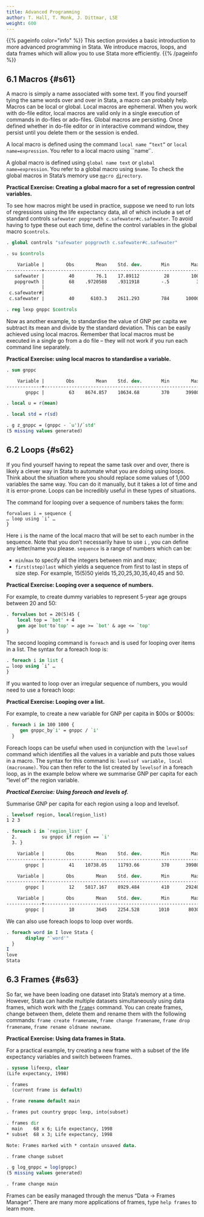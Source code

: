 ```yaml
---
title: Advanced Programming 
author: T. Hall, T. Monk, J. Dittmar, LSE
weight: 600
---
```


{{% pageinfo color="info" %}}
This section provides a basic introduction to more advanced programming in Stata. We introduce macros, loops, and data frames which will allow you to use Stata more efficiently.
{{% /pageinfo %}}

## 6.1 Macros {#s61}

A macro is simply a name associated with some text. If you find yourself tying the same words over and over in Stata, a macro can probably help. Macros can be local or global. Local macros are ephemeral. When you work with do-file editor, local macros are valid only in a single execution of commands in do-files or ado-files. Global macros are persisting. Once defined whether in do-file editor or in interactive command window, they persist until you delete them or the session is ended.

A local macro is defined using the command `local name “text”` or `local name=expression`. You refer to a local macro using ``name’`.

A global macro is defined using `global name text` or `global name=expression`. You refer to a global macro using `$name`. To check the global macros in Stata’s memory use <code><u>ma</u>cro <u>di</u>rectory</code>.

**Practical Exercise: Creating a global macro for a set of regression control variables.**

To see how macros might be used in practice, suppose we need to run lots of regressions using the life expectancy data, all of which include a set of standard controls `safewater popgrowth c.safewater#c.safewater`. To avoid having to type these out each time, define the control variables in the global macro `$controls`.

```stata
. global controls "safewater popgrowth c.safewater#c.safewater"

. su $controls

    Variable |        Obs        Mean    Std. dev.       Min        Max
-------------+---------------------------------------------------------
   safewater |         40        76.1    17.89112         28        100
   popgrowth |         68    .9720588    .9311918        -.5          3
             |
 c.safewater#|
 c.safewater |         40      6103.3    2611.293        784      10000

. reg lexp gnppc $controls

```

Now as another example, to standardise the value of GNP per capita we subtract its mean and divide by the standard deviation. This can be easily achieved using local macros. Remember that local macros must be executed in a single go from a do file – they will not work if you run each command line separately.

**Practical Exercise: using local macros to standardise a variable.**

```stata
. sum gnppc

    Variable |        Obs        Mean    Std. dev.       Min        Max
-------------+---------------------------------------------------------
       gnppc |         63    8674.857    10634.68        370      39980

. local u = r(mean)

. local std = r(sd)

. g z_gnppc = (gnppc - `u')/`std'
(5 missing values generated)

```

## 6.2 Loops {#s62}

If you find yourself having to repeat the same task over and over, there is likely a clever way in Stata to automate what you are doing using loops. Think about the situation where you should replace some values of 1,000 variables the same way. You can do it manually, but it takes a lot of time and it is error-prone. Loops can be incredibly useful in these types of situations.

The command for looping over a sequence of numbers takes the form:

```
forvalues i = sequence {
… loop using `i’ …
}
```

Here `i` is the name of the local macro that will be set to each number in the sequence. Note that you don’t necessarily have to use `i` , you can define any letter/name you please. `sequence` is a range of numbers which can be:

- `min`/`max` to specify all the integers between min and max;
- `first(step)last` which yields a sequence from first to last in steps of size step. For example, 15(5)50 yields 15,20,25,30,35,40,45 and 50.

**Practical Exercise: Looping over a sequence of numbers.**

For example, to create dummy variables to represent 5-year age groups between 20 and 50:

```stata
. forvalues bot = 20(5)45 {
    local top = `bot' + 4
    gen age`bot'to`top' = age >= `bot' & age <= `top'
}
```

The second looping command is `foreach` and is used for looping over items in a list. The syntax for a foreach loop is:

```stata
. foreach i in list {
… loop using `i’ …
}
```

If you wanted to loop over an irregular sequence of numbers, you would need to use a foreach loop: 

**Practical Exercise: Looping over a list.**

For example, to create a new variable for GNP per capita in $00s or $000s:

```stata
. foreach i in 100 1000 {
     gen gnppc_by`i' = gnppc / `i'
  }
```
Foreach loops can be useful when used in conjunction with the `levelsof` command which identifies all the values in a variable and puts those values in a macro. The syntax for this command is: `levelsof variable, local (macroname)`. You can then refer to the list created by `levelsof` in a foreach loop, as in the example below where we summarise GNP per capita for each “level of” the region variable.

***Practical Exercise: Using foreach and levels of.***

Summarise GNP per capita for each region using a loop and levelsof.

```stata
. levelsof region, local(region_list)
1 2 3

. foreach i in `region_list' {    
  2.         su gnppc if region == `i'       
  3. }

    Variable |        Obs        Mean    Std. dev.       Min        Max
-------------+---------------------------------------------------------
       gnppc |         41    10738.05    11793.66        370      39980

    Variable |        Obs        Mean    Std. dev.       Min        Max
-------------+---------------------------------------------------------
       gnppc |         12    5817.167    8929.484        410      29240

    Variable |        Obs        Mean    Std. dev.       Min        Max
-------------+---------------------------------------------------------
       gnppc |         10        3645    2254.528       1010       8030

```

We can also use foreach loops to loop over words. 

```stata
. foreach word in I love Stata {
       display "`word'"
  }
I
love
Stata
```

## 6.3 Frames {#s63}
	
So far, we have been loading one dataset into Stata’s memory at a time. However, Stata can handle multiple datasets simultaneously using data frames, which work with the <code><u>frame</u>s</code> command. You can create frames, change between them, delete them and rename them with the following commands: `frame create framename`, `frame change framename`, `frame drop framename`,  `frame rename oldname newname`. 

**Practical Exercise: Using data frames in Stata.**

For a practical example, try creating a new frame with a subset of the life expectancy variables and switch between frames.

```stata
. sysuse lifeexp, clear
(Life expectancy, 1998)

. frames
  (current frame is default)

. frame rename default main

. frames put country gnppc lexp, into(subset)

. frames dir
  main    68 x 6; Life expectancy, 1998
* subset  68 x 3; Life expectancy, 1998

Note: Frames marked with * contain unsaved data.

. frame change subset

. g log_gnppc = log(gnppc)
(5 missing values generated)

. frame change main
```

Frames can be easily managed through the menus “Data -> Frames Manager”. There are many more applications of frames, type `help frames` to learn more.









